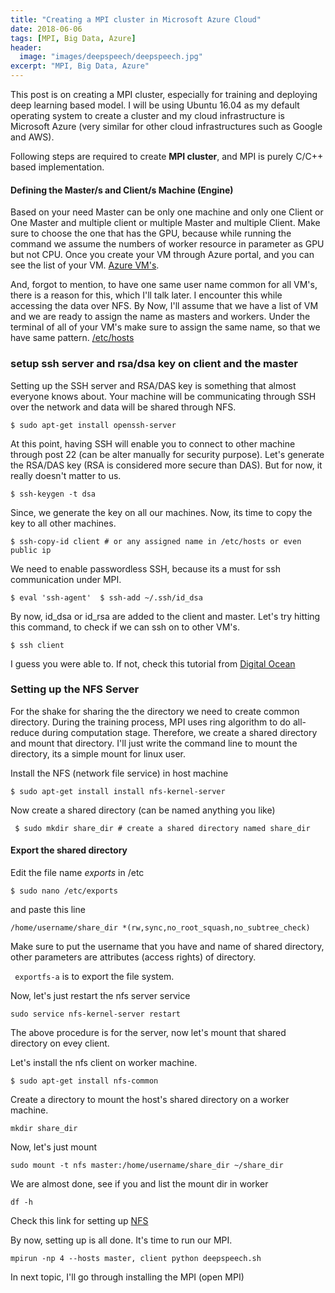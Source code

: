 ```yaml
---
title: "Creating a MPI cluster in Microsoft Azure Cloud"
date: 2018-06-06
tags: [MPI, Big Data, Azure]
header:
  image: "images/deepspeech/deepspeech.jpg"
excerpt: "MPI, Big Data, Azure"
---
```


This post is on creating a MPI cluster, especially for training and deploying deep learning based model.
I will be using Ubuntu 16.04 as my default operating system to create a cluster and my 
cloud infrastructure is Microsoft Azure (very similar for other cloud infrastructures such as Google and AWS).

Following steps are required to create **MPI cluster**, and MPI is purely C/C++ based implementation.

#### Defining the Master/s and Client/s Machine (Engine)

Based on your need Master can be only one machine and only one Client or One Master and multiple
client or multiple Master and multiple Client.
Make sure to choose the one that has the GPU, because while running the command we assume the 
numbers of worker resource in parameter as GPU but not CPU.
Once you create your VM through Azure portal, and you can see the list of your VM.
[Azure VM's](/images/MPI/Azure.png). 

And, forgot to mention, to have one same user name common for
all VM's, there is a reason for this, which I'll talk later.
I encounter this while accessing the data over NFS. 
By Now, I'll assume that we have a list of VM and we are ready to assign the name as 
masters and workers. Under the terminal of all of your VM's make sure to assign 
the same name, so that we have same pattern.
[/etc/hosts](/images/MPI/hosts.jpg)

### setup ssh server and rsa/dsa key on client and the master

Setting up the SSH server and RSA/DAS key is something that almost everyone knows about.
Your machine will be communicating through SSH over the network and data will be shared
through NFS.

`$ sudo apt-get install openssh-server`
 
At this point, having SSH will enable you to connect to other machine through post 22 (can be alter 
manually for security purpose).
Let's generate the RSA/DAS key (RSA is considered more secure than DAS). But for now, it really
doesn't matter to us.

`$ ssh-keygen -t dsa`
 
Since, we generate the key on all our machines. Now, its time to copy the key to all other machines.

`$ ssh-copy-id client # or any assigned name in /etc/hosts or even public ip` 

We need to enable passwordless SSH, because its a must for ssh communication under MPI.

`$ eval 'ssh-agent' 
 $ ssh-add ~/.ssh/id_dsa`
 
By now, id_dsa or id_rsa are added to the client and master.
Let's try hitting this command, to check if we can ssh on to other VM's.

`$ ssh client`

I guess you were able to. If not, check this tutorial from [Digital Ocean](https://www.digitalocean.com/community/tutorials/how-to-configure-ssh-key-based-authentication-on-a-linux-server)

### Setting up the NFS Server

For the shake for sharing the the directory we need to create common directory.
During the training process, MPI uses ring algorithm to do all-reduce during computation stage.
Therefore, we create a shared directory and mount that directory.
I'll just write the command line to mount the directory, its a simple mount for linux user.

Install the NFS (network file service) in host machine

`$ sudo apt-get install install nfs-kernel-server`

Now create a shared directory (can be named anything you like) 

` $ sudo mkdir share_dir # create a shared directory named share_dir`
 
#### Export the shared directory

Edit the file name *exports* in /etc

`$ sudo nano /etc/exports`

and paste this line

`/home/username/share_dir *(rw,sync,no_root_squash,no_subtree_check)`

Make sure to put the username that you have and name of shared directory, other parameters are attributes (access rights) of directory.

` exportfs-a` is to export the file system.

Now, let's just restart the nfs server service

`sudo service nfs-kernel-server restart`

The above procedure is for the server, now let's mount that shared directory on evey client.

Let's install the nfs client on worker machine.

`$ sudo apt-get install nfs-common`

Create a directory to mount the host's shared directory on a worker machine.

`mkdir share_dir`

Now, let's just mount

`sudo mount -t nfs master:/home/username/share_dir ~/share_dir`

We are almost done, see if you and list the mount dir in worker

`df -h`

Check this link for setting up [NFS](https://www.digitalocean.com/community/tutorials/how-to-set-up-an-nfs-mount-on-ubuntu-16-04)

By now, setting up is all done. It's time to run our MPI.

`mpirun -np 4 --hosts master, client python deepspeech.sh`

In next topic, I'll go through installing the MPI (open MPI)